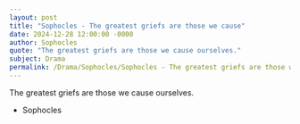 ```yaml
---
layout: post
title: "Sophocles - The greatest griefs are those we cause"
date: 2024-12-28 12:00:00 -0000
author: Sophocles
quote: "The greatest griefs are those we cause ourselves."
subject: Drama
permalink: /Drama/Sophocles/Sophocles - The greatest griefs are those we cause
---
```


The greatest griefs are those we cause ourselves.

- Sophocles
